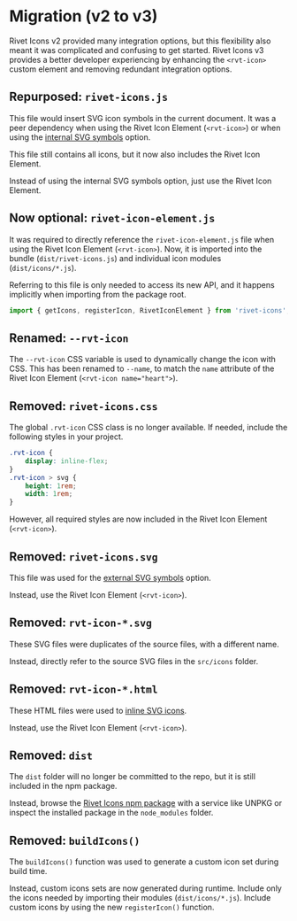 # Migration (v2 to v3)

Rivet Icons v2 provided many integration options, but this flexibility also meant it was complicated and confusing to get started. Rivet Icons v3 provides a better developer experiencing by enhancing the `<rvt-icon>` custom element and removing redundant integration options.

## Repurposed: `rivet-icons.js`

This file would insert SVG icon symbols in the current document. It was a peer dependency when using the Rivet Icon Element (`<rvt-icon>`) or when using the [internal SVG symbols](https://github.com/indiana-university/rivet-icons/blob/v2.0.0/README.md#use-internal-svg-symbols) option.

This file still contains all icons, but it now also includes the Rivet Icon Element.

Instead of using the internal SVG symbols option, just use the Rivet Icon Element.

## Now optional: `rivet-icon-element.js`

It was required to directly reference the `rivet-icon-element.js` file when using the Rivet Icon Element (`<rvt-icon>`). Now, it is imported into the bundle (`dist/rivet-icons.js`) and individual icon modules (`dist/icons/*.js`).

Referring to this file is only needed to access its new API, and it happens implicitly when importing from the package root.

```js
import { getIcons, registerIcon, RivetIconElement } from 'rivet-icons';
```

## Renamed: `--rvt-icon`

The `--rvt-icon` CSS variable is used to dynamically change the icon with CSS. This has been renamed to `--name`, to match the `name` attribute of the Rivet Icon Element (`<rvt-icon name="heart">`).

## Removed: `rivet-icons.css`

The global `.rvt-icon` CSS class is no longer available. If needed, include the following styles in your project.

```css
.rvt-icon {
	display: inline-flex;
}
.rvt-icon > svg {
	height: 1rem;
	width: 1rem;
}
```

However, all required styles are now included in the Rivet Icon Element (`<rvt-icon>`).

## Removed: `rivet-icons.svg`

This file was used for the [external SVG symbols](https://github.com/indiana-university/rivet-icons/blob/v2.0.0/README.md#use-external-svg-symbols) option.

Instead, use the Rivet Icon Element (`<rvt-icon>`).

## Removed: `rvt-icon-*.svg`

These SVG files were duplicates of the source files, with a different name.

Instead, directly refer to the source SVG files in the `src/icons` folder.

## Removed: `rvt-icon-*.html`

These HTML files were used to [inline SVG icons](https://github.com/indiana-university/rivet-icons/blob/v2.0.0/README.md#use-inline-svg).

Instead, use the Rivet Icon Element (`<rvt-icon>`).

## Removed: `dist`

The `dist` folder will no longer be committed to the repo, but it is still included in the npm package.

Instead, browse the [Rivet Icons npm package](https://www.unpkg.com/browse/rivet-icons/) with a service like UNPKG or inspect the installed package in the `node_modules` folder.

## Removed: `buildIcons()`

The `buildIcons()` function was used to generate a custom icon set during build time.

Instead, custom icons sets are now generated during runtime. Include only the icons needed by importing their modules (`dist/icons/*.js`). Include custom icons by using the new `registerIcon()` function.
